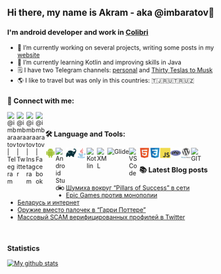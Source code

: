 ## Hi there, my name is Akram - aka @imbaratov👋
### I'm android developer and work in [Colibri](https://colibri.tj)

- 🔭 I’m currently working on several projects, writing some posts in my [website](https://baratov.pro/)
- 🌱 I’m currently learning Kotlin and improving skills in Java
- 🗒 I have two Telegram channels: [personal](https://t.me/baratovCh) and [Thirty Teslas to Musk](https://t.me/thirty_teslas_to_Musk)
- 🌎 I like to travel but was only in this countries: 🇹🇯🇷🇺🇹🇷🇺🇿

### 📱 Connect with me:

[<img align="left" alt="@imbaratov | Telegram" width="22px" src="https://cdn.jsdelivr.net/npm/simple-icons@3.5.0/icons/telegram.svg" />](https://t.me/imbaratov/)
[<img align="left" alt="@imbaratov | Twitter" width="22px" src="https://cdn.jsdelivr.net/npm/simple-icons@3.5.0/icons/twitter.svg" />](https://twitter.com/imbaratov)
[<img align="left" alt="@imbaratov | Instagram" width="22px" src="https://cdn.jsdelivr.net/npm/simple-icons@3.5.0/icons/instagram.svg" />](https://www.instagram.com/akram_baratov/)
[<img align="left" alt="@imbaratov | Facebook" width="22px" src="https://cdn.jsdelivr.net/npm/simple-icons@3.5.0/icons/facebook.svg" />](https://www.facebook.com/akram.baratov/)

<br />

### 🛠 Language and Tools:
<img align="left" alt="Android" width="24px" src="https://github.com/devicons/devicon/blob/master/icons/android/android-original.svg" />
<img align="left" alt="Android Studio" width="24px" src="https://upload.wikimedia.org/wikipedia/commons/thumb/8/8f/Breezeicons-apps-48-android-studio.svg/1200px-Breezeicons-apps-48-android-studio.svg.png" />
<img align="left" alt="Gradle" width="24px" src="https://github.com/devicons/devicon/blob/master/icons/gradle/gradle-plain.svg" />
<img align="left" alt="Java" width="24px" src="https://github.com/devicons/devicon/blob/master/icons/java/java-original.svg" />
<img align="left" alt="Kotlin" width="24px" src="https://upload.wikimedia.org/wikipedia/commons/thumb/7/74/Kotlin-logo.svg/1200px-Kotlin-logo.svg.png" />
<img align="left" alt="XML" width="24px" src="https://image.flaticon.com/icons/png/512/29/29611.png" />
<img align="left" alt="Glide" height="24px" src="https://cdn.worldvectorlogo.com/logos/glide-1.svg" />
<img align="left" alt="VS Code" width="24px" src="https://upload.wikimedia.org/wikipedia/commons/thumb/9/9a/Visual_Studio_Code_1.35_icon.svg/1024px-Visual_Studio_Code_1.35_icon.svg.png" />
<img align="left" alt="HTML" width="24px" src="https://github.com/devicons/devicon/blob/master/icons/html5/html5-original.svg" />
<img align="left" alt="CSS" width="24px" src="https://github.com/devicons/devicon/blob/master/icons/css3/css3-original.svg" />
<img align="left" alt="JS" width="24px" src="https://github.com/devicons/devicon/blob/master/icons/javascript/javascript-original.svg" />
<img align="left" alt="PHP" width="24px" src="https://github.com/devicons/devicon/blob/master/icons/php/php-original.svg" />
<img align="left" alt="Wordpress" width="24px" src="https://github.com/devicons/devicon/blob/master/icons/wordpress/wordpress-original.svg" />
<img align="left" alt="GIT" width="24px" src="https://upload.wikimedia.org/wikipedia/commons/thumb/3/3f/Git_icon.svg/1024px-Git_icon.svg.png" />

<br />

### 📚 Latest Blog posts
<!-- BLOG-POST-LIST:START -->
- [Шумиха вокруг “Pillars of Success” в сети](https://baratov.pro/media/shumiha-vokrug-pillars-of-success-v-seti/?utm_source=rss&utm_medium=rss&utm_campaign=shumiha-vokrug-pillars-of-success-v-seti&utm_source=rss&utm_medium=rss&utm_campaign=shumiha-vokrug-pillars-of-success-v-seti)
- [Epic Games против монополии](https://baratov.pro/games/epic-games-protiv-monopolii/?utm_source=rss&utm_medium=rss&utm_campaign=epic-games-protiv-monopolii&utm_source=rss&utm_medium=rss&utm_campaign=epic-games-protiv-monopolii)
- [Беларусь и интернет](https://baratov.pro/technologies/belarus-i-internet/?utm_source=rss&utm_medium=rss&utm_campaign=belarus-i-internet&utm_source=rss&utm_medium=rss&utm_campaign=belarus-i-internet)
- [Оружие вместо палочек в “Гарри Поттере”](https://baratov.pro/movies-and-shows/oruzhie-vmesto-palochek-v-garri-pottere/?utm_source=rss&utm_medium=rss&utm_campaign=oruzhie-vmesto-palochek-v-garri-pottere&utm_source=rss&utm_medium=rss&utm_campaign=oruzhie-vmesto-palochek-v-garri-pottere)
- [Массовый SCAM верифицированных профилей в Twitter](https://baratov.pro/media/massovyj-scam-verificirovannyh-profilej-v-twitter/?utm_source=rss&utm_medium=rss&utm_campaign=massovyj-scam-verificirovannyh-profilej-v-twitter&utm_source=rss&utm_medium=rss&utm_campaign=massovyj-scam-verificirovannyh-profilej-v-twitter)
<!-- BLOG-POST-LIST:END -->

<br />

### Statistics

[![My github stats](https://github-readme-stats.vercel.app/api?username=imbaratov)](https://github.com/imbaratov)
